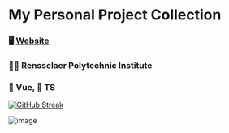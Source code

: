 # My Personal Project Collection

### 🖥️ [Website](https://teykamp.github.io/)

### 👨‍🎓 Rensselaer Polytechnic Institute

### 💚 Vue, 💙 TS

[![GitHub Streak](https://streak-stats.demolab.com?user=teykamp&theme=vue-dark&hide_border=true&border_radius=10)](https://git.io/streak-stats)

![image](https://github.com/teykamp/teykamp/assets/76519301/bfaa20fa-4077-40e6-9388-457cb6d721f9)
